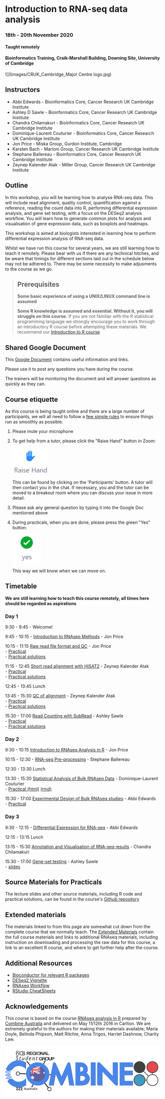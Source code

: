 # Introduction to RNA-seq data analysis 
### 18th - 20th November 2020
#### Taught remotely
#### Bioinformatics Training, Craik-Marshall Building, Downing Site, University of Cambridge

![](images/CRUK_Cambridge_Major Centre logo.jpg)

## Instructors

* Abbi Edwards - Bioinformatics Core, Cancer Research UK Cambridge Institute
* Ashley D Sawle - Bioinformatics Core, Cancer Research UK Cambridge Institute
* Chandra Chilamakuri - Bioinformatics Core, Cancer Research UK Cambridge Institute
* Dominique-Laurent Couturier - Bioinformatics Core, Cancer Research UK Cambridge Institute 
* Jon Price - Miska Group, Gurdon Institute, Cambridge
* Karsten Bach - Marioni Group, Cancer Research UK Cambridge Institute
* Stephane Ballereau - Bioinformatics Core, Cancer Research UK Cambridge Institute
* Zeynep Kalender Atak - Miller Group, Cancer Research UK Cambridge Institute

## Outline

In this workshop, you will be learning how to analyse RNA-seq data. This will
include read alignment, quality control, quantification against a reference,
reading the count data into R, performing differential expression analysis, and
gene set testing, with a focus on the DESeq2 analysis workflow. You will learn
how to generate common plots for analysis and visualisation of gene expression
data, such as boxplots and heatmaps. 

This workshop is aimed at biologists interested in learning how to perform
differential expression analysis of RNA-seq data. 

Whilst we have run this course for several years, we are still learning how to
teach it remotely.  Please bear with us if there are any technical hitches, and
be aware that timings for different sections laid out in the schedule below may
not be adhered to. There may be some necessity to make adjusments to the course
as we go.

> ## Prerequisites
>
> __**Some basic experience of using a UNIX/LINUX command line is assumed**__
> 
> __**Some R knowledge is assumed and essential. Without it, you
> will struggle on this course.**__ 
> If you are not familiar with the R statistical programming language we
> strongly encourage you to work through an introductory R course before
> attempting these materials.
> We recommend our [Introduction to R course](https://bioinformatics-core-shared-training.github.io/r-intro/)

## Shared Google Document

This [Google Document](https://docs.google.com/document/d/1zXoe3pyWBDbvPZ0JUZu0TU_HLTgFDtDPtL8Bpk0etFc/edit) contains useful information and links.

Please use it to post any questions you have during the course.

The trainers will be monitoring the document and will answer questions as quickly
as they can.

## Course etiquette

As this course is being taught online and there are a large number of participants,
we will all need to follow a [few simple rules](https://docs.google.com/presentation/d/e/2PACX-1vQv9nTlsdRC9iZJU138tLL1jrwNoryp8P-FnXxb_ugOOWjbav4QHTLYLLZj2KK4kTO0_3x3VlzSdrUu/pub?start=false&loop=false&delayms=3000) to ensure things run as smoothly as possible:

1. Please mute your microphone

2. To get help from a tutor, please click the "Raise Hand" button in Zoom:

    ![](images/raise_hand.png)
   
   This can be found by clicking on the 'Participants' button. A tutor will
   then contact you in the chat. If necessary, you and the tutor can be moved
   to a breakout room where you can discuss your issue in more detail.

3. Please ask any general question by typing it into the Google Doc mentioned above

4. During practicals, when you are done, please press the green "Yes" button: 
    
    ![](images/yes_button.png)

   This way we will know when we can move on.

## Timetable

**We are still learning how to teach this course remotely, all times here should be
regarded as aspirations**

### Day 1

9:30 - 9:45 - Welcome! <!-- Ash -->

9:45 - 10:15 - [Introduction to RNAseq
Methods](html/A_Introduction_to_RNAseq_Methods.html) - Jon Price  

10:15 - 11:15 [Raw read file format and QC](html/B_FastQC.html)   - Jon Price  
    - [Practical](html/B_FastQC_practical.html)  
    - [Practical solutions](html/B_FastQC_practical.Solutions.html)

11:15 - 12:45 [Short read alignment with HISAT2](html/C_Alignment_with_HISAT2.html)   - Zeynep Kalender Atak  
    - [Practical](html/C_Alignment_with_HISAT2_practical.html)  
    - [Practical solutions](html/C_Alignment_with_HISAT2.Solutions.html)

12:45 - 13:45 Lunch

13:45 - 15:30 [QC of alignment](html/D_QC_of_aligned_reads.html) - Zeynep Kalender Atak  
    - [Practical](html/D_QC_of_aligned_reads_practical.html)  
    - [Practical solutions](html/D_QC_of_aligned_reads.Solutions.html)

15:30 - 17:00 [Read Counting with SubRead](html/E_Read_Counts_with_Subread.html)   - Ashley Sawle  
    - [Practical](html/E_Read_Counts_with_Subread.practical.html)  
    - [Practical solutions](html/E_Read_Counts_with_Subread.Solutions.html)

<!-- Goodbye: Ash -->

### Day 2

<!-- Welcome: Abbi -->

9:30 - 10:15  [Introduction to RNAseq Analysis in R](html/01_Introduction_to_RNAseq_Analysis_in_R.html) - Jon Price   

10:15 - 12:30 - [RNA-seq Pre-processing](html/02_Preprocessing_Data.html) - 
Stephane Ballereau
<!--    - [Practical solutions](html/02_Preprocessing_Data.Solutions.html)   -->

12:30 - 13:30 Lunch

13:30 - 15:30 [Statistical Analysis of Bulk RNAseq Data](html/StatsRNAseq_Couturier_20201117.pdf)    - Dominique-Laurent  
Couturier     
    - [Practical (html)](html/StatsRNAseq_Couturier_20201117.html) [(rmd)](html/StatsRNAseq_Couturier_20201117.Rmd)  

15:30 - 17:00 [Experimental Design of Bulk RNAseq studies](html/ExperimentalDesignCourse_Nagarajan_20-05-2020.pdf)   - Abbi Edwards   
    - [Practical](html/RNAseq_ExperimentalDesignPractical.pdf)    

<!-- Goodbye: Abbi -->

### Day 3

<!-- Welcome: Abbi  -->

9:30 - 12:15 - [Differential Expression for
RNA-seq](html/04_DE_analysis_with_DESeq2.html) - Abbi Edwards 
<!--    - [practical solutions](html/04_DE_analysis.Solutions.html)   -->

12:15 - 13:15 Lunch

13:15 - 15:30 [Annotation and Visualisation of RNA-seq
results](html/05_Annotation_and_Visualisation.html) - Chandra Chilamakuri  
<!--    - [practical solutions](html/05_Annotation_and_Visualisation.Solutions.html)  -->

15:30 - 17:00 [Gene-set testing](html/06_Gene_set_testing.html) - Ashley Sawle  
    - [slides](html/06_Introduction_to_Functional_Analysis_in_R.html)
<!--     - [practical solutions](html/06_Gene_set_testing.Solutions.html)  -->

<!-- Goodbye: Ash -->

## Source Materials for Practicals

The lecture slides and other source materials, including R code and 
practical solutions, can be found in the course's [Github 
repository](https://github.com/bioinformatics-core-shared-training/RNAseq_November_2020_remote)

## Extended materials

The materials linked to from this page are somewhat cut down from the complete
course that we normally teach. The [Extended Materials](Extended_index.md)
contain the full course materials and links to additional RNAseq materials,
including instruction on downloading and processing the raw data for this
course, a link to an excellent R course, and where to get further help after
the course.

## Additional Resources

* [Bioconductor for relevant R packages](https://bioconductor.org/)
* [DESeq2 Vignette](https://bioconductor.org/packages/release/bioc/vignettes/DESeq2/inst/doc/DESeq2.html)  
* [RNAseq Workflow](http://master.bioconductor.org/packages/release/workflows/vignettes/rnaseqGene/inst/doc/rnaseqGene.html)  
* [RStudio CheatSheets](https://rstudio.com/resources/cheatsheets/)

## Acknowledgements

This course is based on the course [RNAseq analysis in
R](http://combine-australia.github.io/2016-05-11-RNAseq/) prepared by [Combine
Australia](https://combine.org.au/) and delivered on May 11/12th 2016 in
Carlton. We are extremely grateful to the authors for making their materials
available; Maria Doyle, Belinda Phipson, Matt Ritchie, Anna Trigos, Harriet
Dashnow, Charity Law.

![](images/combine_banner_small.png)
